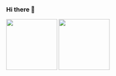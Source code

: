 ### Hi there 👋
<!--
- 🔭 I’m currently working on ...
- 🌱 I’m currently learning ...
- 👯 I’m looking to collaborate on ...
- 🤔 I’m looking for help with ...
- 💬 Ask me about ...
- 📫 How to reach me: ...
- 😄 Pronouns: ...
- ⚡ Fun fact: ... -->
<img height="137px" src="https://github-readme-stats.vercel.app/api/top-langs/?username=sarasrosan&hide=html&hide_title=true&hide_border=true&layout=compact&langs_count=6&exclude_repo=comp426,Redventures-Movie-Quotes&text_color=000&icon_color=fff&bg_color=0,4c3e93,7c6baf,33a4c3&theme=graywhite"/> 
<img height="137px" src="https://github-readme-stats.vercel.app/api?username=sarasrosan&hide_title=true&hide_border=true&show_icons=true&include_all_commits=true&count_private=true&line_height=21&text_color=000&icon_color=000&bg_color=0,4c3e93,7c6baf,33a4c3,68c8be&theme=graywhite"/>
